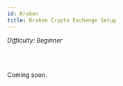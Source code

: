 ```yaml
---
id: Kraken
title: Kraken Crypto Exchange Setup
---
```


<i>Difficulty: Beginner</i>

<br/><br/>

Coming soon.